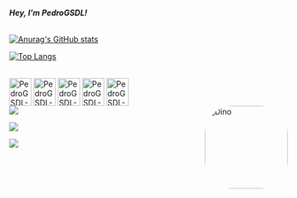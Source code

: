 <!-- Título -->
<i><b>Hey, I'm PedroGSDL!</b></i>
<br><br>

<!-- Estatísticas do GitHub -->
[![Anurag's GitHub stats](https://github-readme-stats.vercel.app/api?username=PedroGSDL&show_icons=true&theme=radical)](https://github.com/anuraghazra/github-readme-stats)

<!-- Linguagens mais usadas -->
[![Top Langs](https://github-readme-stats.vercel.app/api/top-langs/?username=PedroGSDL&layout=compact&show_icons=true&theme=radical)](https://github.com/anuraghazra/github-readme-stats)

<!-- Bloco de ícones -->
<div style="display: inline_block"><br>
  <img align="center" alt="PedroGSDL-JAVA" height="50" width="40" src="https://cdn.jsdelivr.net/gh/devicons/devicon/icons/java/java-original-wordmark.svg">
  <img align="center" alt="PedroGSDL-PHP" height="50" width="40" src="https://cdn.jsdelivr.net/gh/devicons/devicon/icons/php/php-plain.svg" >
  <img align="center" alt="PedroGSDL-MySQL" height="50" width="40" src="https://cdn.jsdelivr.net/gh/devicons/devicon/icons/mysql/mysql-plain-wordmark.svg">
  <img align="center" alt="PedroGSDL-MongoDB" height="50" width="40" src="https://cdn.jsdelivr.net/gh/devicons/devicon/icons/mongodb/mongodb-plain-wordmark.svg">
  <img align="center" alt="PedroGSDL-Python" height="50" width="40" src="https://cdn.jsdelivr.net/gh/devicons/devicon/icons/python/python-original-wordmark.svg">
</div>

<!-- GIF (alinhado à direita) -->
<img align="right" alt="Dino" height="150" style="border-radius:50px;" src="https://user-images.githubusercontent.com/116593548/222244532-dfbbc9f6-14ab-462b-b86a-975918273bf6.gif">

<!-- Blocos de contato -->
<div> 
  <!-- E-mail -->
  <a href="mailto:pedrogabrielsdlima@gmail.com"><img src="https://img.shields.io/badge/-Gmail-%23333?style=for-the-badge&logo=gmail&logoColor=white" target="_blank"></a>
  
  <!-- Instagram -->
  <a href="https://instagram.com/pqpredo" target="_blank"><img src="https://img.shields.io/badge/-Instagram-%23E4405F?style=for-the-badge&logo=instagram&logoColor=white" target="_blank"></a>
  
  <!-- LinkedIn -->
  <a href="https://linkedin.com/in/pedro-gabriel-santos-de-lima-8b9886170" target="_blank"><img src="https://img.shields.io/badge/-LinkedIn-%230077B5?style=for-the-badge&logo=linkedin&logoColor=white" target="_blank"></a> 
</div>

<!-- Comentário -->
<!---
PedroGSDL/PedroGSDL is a ✨ special ✨ repository because its `README.md` (this file) appears on your GitHub profile.
You can click the Preview link to take a look at your changes.
--->
